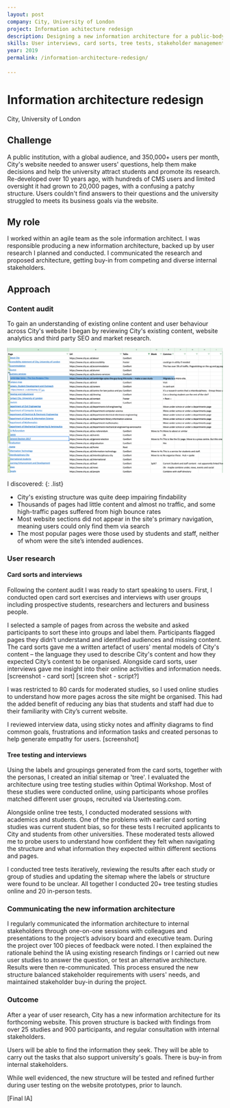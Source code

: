 ```yaml
---
layout: post
company: City, University of London
project: Information achitecture redesign 
description: Designing a new information architecture for a public-body website with lots of information and disparate users 
skills: User interviews, card sorts, tree tests, stakeholder management
year: 2019
permalink: /information-architecture-redesign/

---
```


# Information architecture redesign #  
City, University of London


## Challenge ## 

A public institution, with a global audience, and 350,000+ users per month, City's website needed to answer users' questions, help them make decisions and help the university attract students and promote its research. Re-developed over 10 years ago, with hundreds of CMS users and limited oversight it had grown to 20,000 pages, with a confusing a patchy structure. Users couldn't find answers to their questions and the university struggled to meets its business goals via the website. 

## My role ##

I worked within an agile team as the sole information architect. I was responsible producing a new information architecture, backed up by user research I planned and conducted. I communicated the research and proposed architecture, getting buy-in from competing and diverse internal stakeholders.

## Approach ##

### Content audit ###

To gain an understanding of existing online content and user behaviour across City's website I began by reviewing City's existing content, website analytics and third party SEO and market research. 

![Audit of sections not within primary navigation](../img/content-audit.png)

I discovered:
{: .list}
* City's existing structure was quite deep impairing findability
* Thousands of pages had little content and almost no traffic, and some high-traffic pages suffered from high bounce rates
* Most website sections did not appear in the site's primary navigation, meaning users could only find them via search 
* The most popular pages were those used by students and staff, neither of whom were the site’s intended audiences.

### User research ###

#### Card sorts and interviews ####

Following the content audit I was ready to start speaking to users. First, I conducted open card sort exercises and interviews with user groups including prospective students, researchers and lecturers and business people. 

I selected a sample of pages from across the website and asked participants to sort these into groups and label them. Participants flagged pages they didn’t understand and identified audiences and missing content. The card sorts gave me a written artefact of users' mental models of City's content &ndash; the language they used to describe City's content and how they expected City’s content to be organised. Alongside card sorts, user interviews gave me insight into their online activities and information needs. [screenshot - card sort]  [screen shot - script?]

I was restricted to 80 cards for moderated studies, so I used online studies to understand how more pages across the site might be organised. This had the added benefit of  reducing any bias that students and staff had due to their familiarity with City’s current website. 

I reviewed interview data, using sticky notes and affinity diagrams to find common goals, frustrations and information tasks and created personas to help generate empathy for users. [screenshot] 

#### Tree testing and interviews ####

Using the labels and groupings generated from the card sorts, together with the personas, I created an initial sitemap or 'tree'. I evaluated the architecture using tree testing studies within Optimal Workshop. Most of these studies were conducted online, using participants whose profiles matched different user groups, recruited via Usertesting.com.

Alongside online tree tests, I conducted moderated sessions with academics and students. One of the problems with earlier card sorting studies was current student bias, so for these tests I recruited applicants to City and students from other universities. These moderated tests allowed me to probe users to understand how confident they felt when navigating the structure and what information they expected within different sections and pages.

I conducted tree tests iteratively, reviewing the results after each study or group of studies and updating the sitemap where the labels or structure were found to be unclear. All together I conducted 20+ tree testing studies online and 20 in-person tests.

### Communicating the new information architecture ###

I regularly communicated the information architecture to internal stakeholders through one-on-one sessions with colleagues and presentations to the project’s advisory board and executive team. During the project over 100 pieces of feedback were noted. I then explained the rationale behind the IA using existing research findings or I carried out new user studies to answer the question, or test an alternative architecture. Results were then re-communicated. This process ensured the new structure balanced stakeholder requirements with users' needs, and maintained stakeholder buy-in during the project.

### Outcome ###

After a year of user research, City has a new information architecture for its forthcoming website. This proven structure is backed with findings from over 25 studies and 900 participants, and regular consultation with internal stakeholders. 

Users will be able to find the information they seek. They will be able to carry out the tasks that also support university's goals. There is buy-in from internal stakeholders.

While well evidenced, the new structure will be tested and refined further during user testing on the website prototypes, prior to launch. 


 [Final IA]



